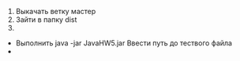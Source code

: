1. Выкачать ветку мастер
2. Зайти в папку dist
3. 
  * Выполнить java -jar JavaHW5.jar 
    Ввести путь до тествого файла
  * 
